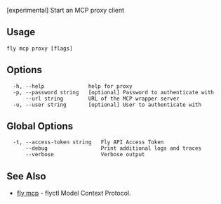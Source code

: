 [experimental] Start an MCP proxy client


## Usage
~~~
fly mcp proxy [flags]
~~~

## Options

~~~
  -h, --help              help for proxy
  -p, --password string   [optional] Password to authenticate with
      --url string        URL of the MCP wrapper server
  -u, --user string       [optional] User to authenticate with
~~~

## Global Options

~~~
  -t, --access-token string   Fly API Access Token
      --debug                 Print additional logs and traces
      --verbose               Verbose output
~~~

## See Also

* [fly mcp](/docs/flyctl/mcp/)	 - flyctl Model Context Protocol.

